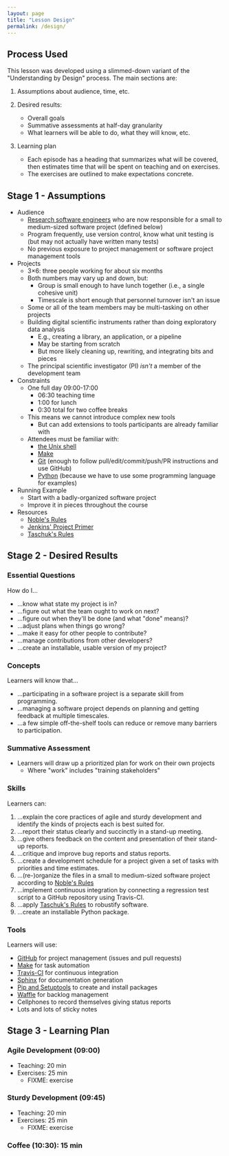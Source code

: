 ```yaml
---
layout: page
title: "Lesson Design"
permalink: /design/
---
```

## Process Used

This lesson was developed using a slimmed-down variant of the "Understanding by Design" process.
The main sections are:

1.  Assumptions about audience, time, etc.

2.  Desired results:
    *   Overall goals
    *   Summative assessments at half-day granularity
    *   What learners will be able to do, what they will know, etc.

3.  Learning plan
    *   Each episode has a heading that summarizes what will be covered,
        then estimates time that will be spent on teaching and on exercises.
    *   The exercises are outlined to make expectations concrete.

## Stage 1 - Assumptions

*   Audience
    *   [Research software engineers][rse]
        who are now responsible for a small to medium-sized software project (defined below)
    *   Program frequently, use version control, know what unit testing is (but may not actually have written many tests)
    *   No previous exposure to project management or software project management tools
*   Projects
    *   3×6: three people working for about six months
    *   Both numbers may vary up and down, but:
        *   Group is small enough to have lunch together (i.e., a single cohesive unit)
        *   Timescale is short enough that personnel turnover isn't an issue
    *   Some or all of the team members may be multi-tasking on other projects
    *   Building digital scientific instruments rather than doing exploratory data analysis
        *   E.g., creating a library, an application, or a pipeline
        *   May be starting from scratch
        *   But more likely cleaning up, rewriting, and integrating bits and pieces
    *   The principal scientific investigator (PI) *isn't* a member of the development team
*   Constraints
    *   One full day 09:00-17:00
        *   06:30 teaching time
        *   1:00 for lunch
        *   0:30 total for two coffee breaks
    *   This means we cannot introduce complex new tools
        *   But can add extensions to tools participants are already familiar with
    *   Attendees must be familiar with:
        *   [the Unix shell][shell-lesson]
        *   [Make][make-lesson]
        *   [Git][git-lesson] (enough to follow pull/edit/commit/push/PR instructions and use GitHub)
        *   [Python][python-lesson] (because we have to use some programming language for examples)
*   Running Example
    *   Start with a badly-organized software project
    *   Improve it in pieces throughout the course
*   Resources
    *   [Noble's Rules][noble-rules]
    *   [Jenkins' Project Primer][jenkins-primer]
    *   [Taschuk's Rules][taschuk-rules]

## Stage 2 - Desired Results

### Essential Questions

How do I...

*   ...know what state my project is in?
*   ...figure out what the team ought to work on next?
*   ...figure out when they'll be done (and what "done" means)?
*   ...adjust plans when things go wrong?
*   ...make it easy for other people to contribute?
*   ...manage contributions from other developers?
*   ...create an installable, usable version of my project?

### Concepts

Learners will know that...

*   ...participating in a software project is a separate skill from programming.
*   ...managing a software project depends on planning and getting feedback at multiple timescales.
*   ...a few simple off-the-shelf tools can reduce or remove many barriers to participation.

### Summative Assessment

*   Learners will draw up a prioritized plan for work on their own projects
    *   Where "work" includes "training stakeholders"

### Skills

Learners can:

1.  ...explain the core practices of agile and sturdy development
    and identify the kinds of projects each is best suited for.
2.  ...report their status clearly and succinctly in a stand-up meeting.
3.  ...give others feedback on the content and presentation of their stand-up reports.
4.  ...critique and improve bug reports and status reports.
5.  ...create a development schedule for a project
    given a set of tasks with priorities and time estimates.
6.  ...(re-)organize the files in a small to medium-sized software project
    according to [Noble's Rules][noble-rules]
7.  ...implement continuous integration by connecting
    a regression test script to a GitHub repository using Travis-CI.
9.  ...apply [Taschuk's Rules][taschuk-rules] to robustify software.
10. ...create an installable Python package.

### Tools

Learners will use:

*   [GitHub][github] for project management (issues and pull requests)
*   [Make][make-lesson] for task automation
*   [Travis-CI][travis] for continuous integration
*   [Sphinx][sphinx] for documentation generation
*   [Pip and Setuptools][python-packaging] to create and install packages
*   [Waffle][waffle] for backlog management
*   Cellphones to record themselves giving status reports
*   Lots and lots of sticky notes

## Stage 3 - Learning Plan

### Agile Development (09:00)

*   Teaching: 20 min
*   Exercises: 25 min
    *   FIXME: exercise

### Sturdy Development (09:45)

*   Teaching: 20 min
*   Exercises: 25 min
    *   FIXME: exercise

### Coffee (10:30): 15 min

[gapminder-learning-plan]: http://swcarpentry.github.io/python-novice-gapminder/design/#stage-2---learning-plan
[git-lesson]: https://swcarpentry.github.io/git-novice/
[github]: https://github.com/
[jenkins-primer]: http://www.nickjenkins.net/prose/projectPrimer.pdf
[make-lesson]: https://swcarpentry.github.io/make-novice/
[noble-rules]: http://journals.plos.org/ploscompbiol/article?id=10.1371/journal.pcbi.1000424
[python-lesson]: https://swcarpentry.github.io/python-novice-gapminder/
[python-packaging]: https://packaging.python.org/
[rse]: http://www.rse.ac.uk/
[shell-lesson]: https://swcarpentry.github.io/shell-novice/
[sphinx]: http://www.sphinx-doc.org/
[taschuk-rules]: https://github.com/oicr-gsi/robust-paper
[travis-pr]: https://docs.travis-ci.com/user/pull-requests
[travis]: https://travis-ci.org/
[waffle]: http://waffle.io
